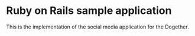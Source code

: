 # Ruby on Rails sample application

This is the implementation of the social media application for the Dogether.